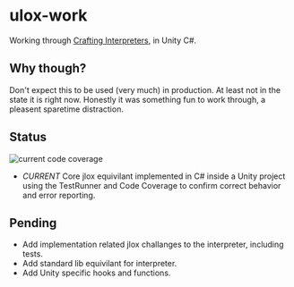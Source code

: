 # ulox-work
Working through [Crafting Interpreters](http://craftinginterpreters.com/), in Unity C#.

## Why though?
Don't expect this to be used (very much) in production. At least not in the state it is right now. Honestly it was something fun to work through, a pleasent sparetime distraction.

## Status 
![current code coverage](D:\Repos\ulox-work\CodeCoverage\Report\badge_linecoverage.png)
- *CURRENT* Core jlox equivilant implemented in C# inside a Unity project using the TestRunner and Code Coverage to confirm correct behavior and error reporting.

## Pending
- Add implementation related jlox challanges to the interpreter, including tests. 
- Add standard lib equivilant for interpreter.
- Add Unity specific hooks and functions.
